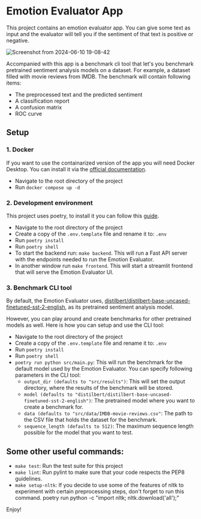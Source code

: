 # Emotion Evaluator App

This project contains an emotion evaluator app. You can give some text as input and the evaluator will tell you if the sentiment of that text is positive or negative.

![Screenshot from 2024-06-10 19-08-42](https://github.com/RobinDeSmet/EmotionEvaluator/assets/36922800/382f2af3-e0f1-4889-a49b-844e9ba46caa)


Accompanied with this app is a benchmark cli tool that let's you benchmark pretrained sentiment analysis models on a dataset. For example, a dataset filled with movie reviews from IMDB.
The benchmark will contain following items:
* The preprocessed text and the predicted sentiment
* A classification report
* A confusion matrix
* ROC curve

## Setup

### 1. Docker

If you want to use the containarized version of the app you will need Docker Desktop. You can install it via the [official documentation](https://www.docker.com/products/docker-desktop/).

* Navigate to the root directory of the project
* Run `docker compose up -d`

### 2. Development environment

This project uses poetry, to install it you can follow this [guide](https://python-poetry.org/docs/#installing-with-the-official-installer).

* Navigate to the root directory of the project
* Create a copy of the `.env.template` file and rename it to: `.env`
* Run `poetry install`
* Run `poetry shell`
* To start the backend run: `make backend`. This will run a Fast API server with the endpoints needed to run the Emotion Evaluator.
* In another window run `make frontend`. This will start a streamlit frontend that will serve the Emotion Evaluator UI.

### 3. Benchmark CLI tool
By default, the Emotion Evaluator uses, [distilbert/distilbert-base-uncased-finetuned-sst-2-english](https://huggingface.co/distilbert/distilbert-base-uncased-finetuned-sst-2-english), as its pretrained sentiment analysis model.

However, you can play around and create benchmarks for other pretrained models as well. Here is how you can setup and use the CLI tool:
* Navigate to the root directory of the project
* Create a copy of the `.env.template` file and rename it to: `.env`
* Run `poetry install`
* Run `poetry shell`
* `poetry run python src/main.py`: This will run the benchmark for the default model used by the Emotion Evaluator. You can specify following parameters in the CLI tool:
  * `output_dir (defaults to "src/results")`: This will set the output directory, where the results of the benchmark will be stored.
  * `model (defaults to "distilbert/distilbert-base-uncased-finetuned-sst-2-english")`: The pretrained model where you want to create a benchmark for.
  * `data (defaults to "src/data/IMDB-movie-reviews.csv"`: The path to the CSV file that holds the dataset for the benchmark.
  * `sequence_length (defaults to 512)`: The maximum sequence length possible for the model that you want to test. 

## Some other useful commands:
* `make test`: Run the test suite for this project
* `make lint`: Run pylint to make sure that your code respects the PEP8 guidelines. 
* `make setup-nltk`: If you decide to use some of the features of nltk to experiment with certain preprocessing steps, don't forget to run this command. 
	poetry run python -c "import nltk; nltk.download('all');"
 
Enjoy!


